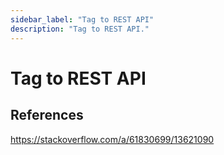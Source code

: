 ```yaml
---
sidebar_label: "Tag to REST API"
description: "Tag to REST API."
---
```


# Tag to REST API

## References

https://stackoverflow.com/a/61830699/13621090
